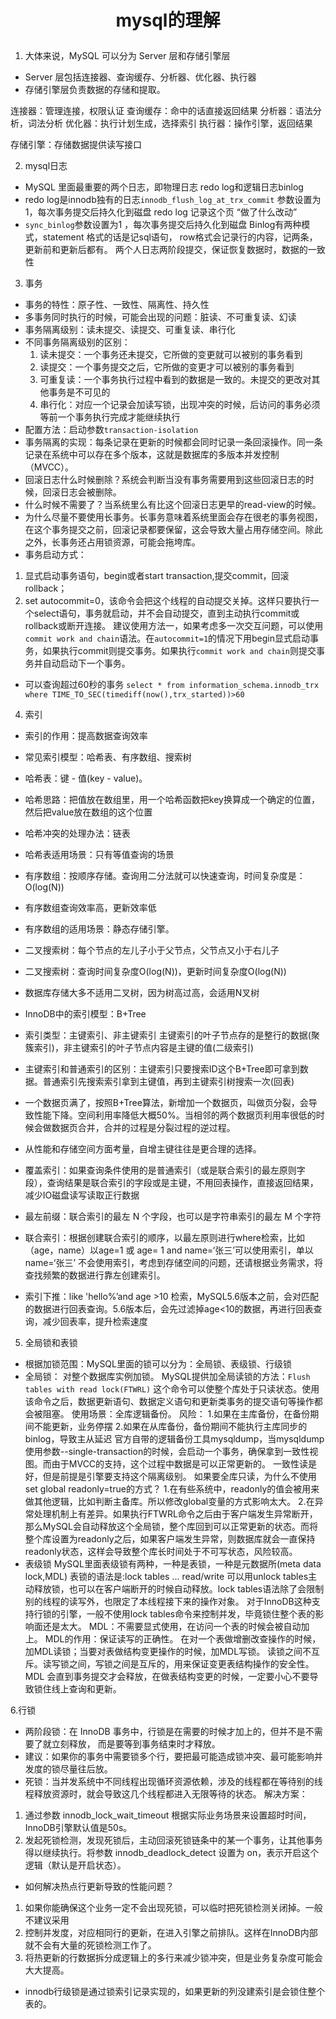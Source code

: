 # <p align="center">mysql的理解 </p>

1. 大体来说，MySQL 可以分为 Server 层和存储引擎层
* Server 层包括连接器、查询缓存、分析器、优化器、执行器
* 存储引擎层负责数据的存储和提取。

连接器：管理连接，权限认证
查询缓存：命中的话直接返回结果
分析器：语法分析，词法分析
优化器：执行计划生成，选择索引
执行器：操作引擎，返回结果

存储引擎：存储数据提供读写接口

2. mysql日志 
* MySQL 里面最重要的两个日志，即物理日志 redo log和逻辑日志binlog
* redo log是innodb独有的日志`innodb_flush_log_at_trx_commit` 参数设置为1，每次事务提交后持久化到磁盘   redo log  记录这个页 “做了什么改动”
* `sync_binlog`参数设置为1 ，每次事务提交后持久化到磁盘  Binlog有两种模式，statement 格式的话是记sql语句， row格式会记录行的内容，记两条，更新前和更新后都有。
两个人日志两阶段提交，保证恢复数据时，数据的一致性



3. 事务  
* 事务的特性：原子性、一致性、隔离性、持久性
* 多事务同时执行的时候，可能会出现的问题：脏读、不可重复读、幻读
* 事务隔离级别：读未提交、读提交、可重复读、串行化
* 不同事务隔离级别的区别：
    1. 读未提交：一个事务还未提交，它所做的变更就可以被别的事务看到
    2. 读提交：一个事务提交之后，它所做的变更才可以被别的事务看到
    3. 可重复读：一个事务执行过程中看到的数据是一致的。未提交的更改对其他事务是不可见的
  4.  串行化：对应一个记录会加读写锁，出现冲突的时候，后访问的事务必须等前一个事务执行完成才能继续执行
* 配置方法：启动参数`transaction-isolation`
* 事务隔离的实现：每条记录在更新的时候都会同时记录一条回滚操作。同一条记录在系统中可以存在多个版本，这就是数据库的多版本并发控制（MVCC）。
* 回滚日志什么时候删除？系统会判断当没有事务需要用到这些回滚日志的时候，回滚日志会被删除。
* 什么时候不需要了？当系统里么有比这个回滚日志更早的read-view的时候。
* 为什么尽量不要使用长事务。长事务意味着系统里面会存在很老的事务视图，在这个事务提交之前，回滚记录都要保留，这会导致大量占用存储空间。除此之外，长事务还占用锁资源，可能会拖垮库。
* 事务启动方式：
 1. 显式启动事务语句，begin或者start transaction,提交commit，回滚rollback；
 2. set autocommit=0，该命令会把这个线程的自动提交关掉。这样只要执行一个select语句，事务就启动，并不会自动提交，直到主动执行commit或rollback或断开连接。
建议使用方法一，如果考虑多一次交互问题，可以使用`commit work and chain`语法。在`autocommit=1`的情况下用begin显式启动事务，如果执行commit则提交事务。如果执行`commit work and chain`则提交事务并自动启动下一个事务。
* 可以查询超过60秒的事务
`select * from information_schema.innodb_trx where TIME_TO_SEC(timediff(now(),trx_started))>60`

4. 索引
* 索引的作用：提高数据查询效率
* 常见索引模型：哈希表、有序数组、搜索树
* 哈希表：键 - 值(key - value)。
* 哈希思路：把值放在数组里，用一个哈希函数把key换算成一个确定的位置，然后把value放在数组的这个位置
* 哈希冲突的处理办法：链表
* 哈希表适用场景：只有等值查询的场景
* 有序数组：按顺序存储。查询用二分法就可以快速查询，时间复杂度是：O(log(N))
* 有序数组查询效率高，更新效率低
* 有序数组的适用场景：静态存储引擎。
* 二叉搜索树：每个节点的左儿子小于父节点，父节点又小于右儿子
* 二叉搜索树：查询时间复杂度O(log(N))，更新时间复杂度O(log(N))
* 数据库存储大多不适用二叉树，因为树高过高，会适用N叉树
* InnoDB中的索引模型：B+Tree
* 索引类型：主键索引、非主键索引
    主键索引的叶子节点存的是整行的数据(聚簇索引)，非主键索引的叶子节点内容是主键的值(二级索引)
* 主键索引和普通索引的区别：主键索引只要搜索ID这个B+Tree即可拿到数据。普通索引先搜索索引拿到主键值，再到主键索引树搜索一次(回表)
* 一个数据页满了，按照B+Tree算法，新增加一个数据页，叫做页分裂，会导致性能下降。空间利用率降低大概50%。当相邻的两个数据页利用率很低的时候会做数据页合并，合并的过程是分裂过程的逆过程。
* 从性能和存储空间方面考量，自增主键往往是更合理的选择。

* 覆盖索引：如果查询条件使用的是普通索引（或是联合索引的最左原则字段），查询结果是联合索引的字段或是主键，不用回表操作，直接返回结果，减少IO磁盘读写读取正行数据
* 最左前缀：联合索引的最左 N 个字段，也可以是字符串索引的最左 M 个字符
* 联合索引：根据创建联合索引的顺序，以最左原则进行where检索，比如（age，name）以age=1 或 age= 1 and name=‘张三’可以使用索引，单以name=‘张三’ 不会使用索引，考虑到存储空间的问题，还请根据业务需求，将查找频繁的数据进行靠左创建索引。
* 索引下推：like 'hello%’and age >10 检索，MySQL5.6版本之前，会对匹配的数据进行回表查询。5.6版本后，会先过滤掉age<10的数据，再进行回表查询，减少回表率，提升检索速度

5. 全局锁和表锁
* 根据加锁范围：MySQL里面的锁可以分为：全局锁、表级锁、行级锁
* 全局锁：
对整个数据库实例加锁。
MySQL提供加全局读锁的方法：`Flush tables with read lock(FTWRL)`
这个命令可以使整个库处于只读状态。使用该命令之后，数据更新语句、数据定义语句和更新类事务的提交语句等操作都会被阻塞。
使用场景：全库逻辑备份。
风险：
1.如果在主库备份，在备份期间不能更新，业务停摆
2.如果在从库备份，备份期间不能执行主库同步的binlog，导致主从延迟
官方自带的逻辑备份工具mysqldump，当mysqldump使用参数--single-transaction的时候，会启动一个事务，确保拿到一致性视图。而由于MVCC的支持，这个过程中数据是可以正常更新的。
一致性读是好，但是前提是引擎要支持这个隔离级别。
如果要全库只读，为什么不使用set global readonly=true的方式？
1.在有些系统中，readonly的值会被用来做其他逻辑，比如判断主备库。所以修改global变量的方式影响太大。
2.在异常处理机制上有差异。如果执行FTWRL命令之后由于客户端发生异常断开，那么MySQL会自动释放这个全局锁，整个库回到可以正常更新的状态。而将整个库设置为readonly之后，如果客户端发生异常，则数据库就会一直保持readonly状态，这样会导致整个库长时间处于不可写状态，风险较高。
* 表级锁
MySQL里面表级锁有两种，一种是表锁，一种是元数据所(meta data lock,MDL)
表锁的语法是:lock tables ... read/write
可以用unlock tables主动释放锁，也可以在客户端断开的时候自动释放。lock tables语法除了会限制别的线程的读写外，也限定了本线程接下来的操作对象。
对于InnoDB这种支持行锁的引擎，一般不使用lock tables命令来控制并发，毕竟锁住整个表的影响面还是太大。
MDL：不需要显式使用，在访问一个表的时候会被自动加上。
MDL的作用：保证读写的正确性。
在对一个表做增删改查操作的时候，加MDL读锁；当要对表做结构变更操作的时候，加MDL写锁。
读锁之间不互斥。读写锁之间，写锁之间是互斥的，用来保证变更表结构操作的安全性。
MDL 会直到事务提交才会释放，在做表结构变更的时候，一定要小心不要导致锁住线上查询和更新。

6.行锁
* 两阶段锁：在 InnoDB 事务中，行锁是在需要的时候才加上的，但并不是不需要了就立刻释放， 而是要等到事务结束时才释放。
* 建议：如果你的事务中需要锁多个行，要把最可能造成锁冲突、最可能影响并发度的锁尽量往后放。
* 死锁：当并发系统中不同线程出现循环资源依赖，涉及的线程都在等待别的线程释放资源时，就会导致这几个线程都进入无限等待的状态。
解决方案：
1. 通过参数 innodb_lock_wait_timeout 根据实际业务场景来设置超时时间，InnoDB引擎默认值是50s。
2. 发起死锁检测，发现死锁后，主动回滚死锁链条中的某一个事务，让其他事务得以继续执行。将参数 innodb_deadlock_detect 设置为 on，表示开启这个逻辑（默认是开启状态）。
* 如何解决热点行更新导致的性能问题？
1. 如果你能确保这个业务一定不会出现死锁，可以临时把死锁检测关闭掉。一般不建议采用
2. 控制并发度，对应相同行的更新，在进入引擎之前排队。这样在InnoDB内部就不会有大量的死锁检测工作了。
3. 将热更新的行数据拆分成逻辑上的多行来减少锁冲突，但是业务复杂度可能会大大提高。
* innodb行级锁是通过锁索引记录实现的，如果更新的列没建索引是会锁住整个表的。